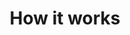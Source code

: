 ---
title: How it works
parent: How it works
nav_order: 2000
permalink: /docs/how_it_works.html
layout: tiles
has_children: true
hide_content: true
tiles:
  - title: Architecture
    description: 　
    icon: fish
    link: /docs/how_it_works/architecture.html

  - title: Services
    description: 　
    icon: cookie
    link: /docs/how_it_works/services.html

  - title: Authority Nodes
    description: 　
    icon: compass
    link: /docs/how_it_works/authoritynode.html

  - title: Governance
    description: 　
    icon: users
    link: /docs/how_it_works/governance.html

  - title: Changelog
    description: 　
    icon: ghost
    link: /docs/how_it_works/changelog_chain.html
---